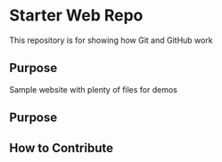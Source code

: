 # Starter Web Repo

This repository is for showing how Git and GitHub work

## Purpose

Sample website with plenty of files for demos

## Purpose

## How to Contribute
